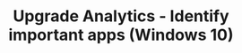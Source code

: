 ﻿---
title: Upgrade Analytics - Identify important apps (Windows 10)
redirect_url: upgrade-readiness-identify-apps
---